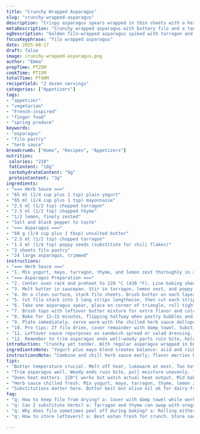 ```yaml
---
title: "Crunchy Wrapped Asparagus"
slug: "crunchy-wrapped-asparagus"
description: "Crispy asparagus spears wrapped in thin sheets with a herby, zesty butter glaze. Served alongside a tangy, creamy herb sauce with yogurt and mayo base. Poppy seeds swap for chill flakes, dill replaced by tarragon, thyme thrown into butter mix. Baking timed to golden, cracking phyllo layers. Rolling technique critical–too loose and they unravel; too tight, asparagus breaks. Yogurt mayo sauce chilled to freshen the palate against the rich crunch. Adaptable throw-in is prosciutto or grated Parmesan if you want meat or extra depth. A quiet crunch and the zing of lemon zest lift the whole. The herb combo changed, but the soul: vibrant, bright, savory with heat. The usual nudge away from straight dill and heat brings surprising balance."
metaDescription: "Crunchy wrapped asparagus with buttery filo and a tangy herb yogurt sauce. Tarragon, thyme, lemon zest, poppy seeds add fresh, nutty contrast to golden layers."
ogDescription: "Golden filo-wrapped asparagus spiked with tarragon and lemon zest. Crispy, herby, creamy yogurt dip on the side. Watch for that crackle, don’t overbake."
focusKeyphrase: "filo wrapped asparagus"
date: 2025-08-17
draft: false
image: crunchy-wrapped-asparagus.png
author: "Emma"
prepTime: PT25M
cookTime: PT15M
totalTime: PT40M
recipeYield: "2 dozen servings"
categories: ["Appetizers"]
tags:
- "appetizer"
- "vegetarian"
- "French-inspired"
- "finger food"
- "spring produce"
keywords:
- "asparagus"
- "filo pastry"
- "herb sauce"
breadcrumb: ["Home", "Recipes", "Appetizers"]
nutrition: 
 calories: "210"
 fatContent: "18g"
 carbohydrateContent: "9g"
 proteinContent: "3g"
ingredients:
- "=== Herb Sauce ==="
- "65 ml (1/4 cup plus 1 tsp) plain yogurt"
- "65 ml (1/4 cup plus 1 tsp) mayonnaise"
- "2.5 ml (1/2 tsp) chopped tarragon"
- "2.5 ml (1/2 tsp) chopped thyme"
- "1/2 lemon, finely zested"
- "Salt and black pepper to taste"
- "=== Asparagus ==="
- "60 g (1/4 cup plus 1 tbsp) unsalted butter"
- "2.5 ml (1/2 tsp) chopped tarragon"
- "1.5 ml (1/4 tsp) poppy seeds (substitute for chili flakes)"
- "3 sheets filo pastry"
- "24 large asparagus, trimmed"
instructions:
- "=== Herb Sauce ==="
- "1. Mix yogurt, mayo, tarragon, thyme, and lemon zest thoroughly in a bowl. Season with salt and black pepper. Cover and chill until needed. Texture should be creamy but fresh; flavors meld better cold."
- "=== Asparagus Preparation ==="
- "2. Center oven rack and preheat to 220 °C (430 °F). Line baking sheet with parchment—prevents sticking and allows crisp bottoms."
- "3. Melt butter in saucepan. Stir in tarragon, lemon zest, and poppy seeds. Season with salt and pepper. Remove off heat to avoid burning herbs. Butter mix adds moisture and flavor; too hot ruins herbs and zest."
- "4. On a clean surface, stack filo sheets. Brush butter on each layer carefully—keep pastry covered to stop drying and cracking. Butter acts as glue and crisping agent."
- "5. Cut filo stack into 3 long strips lengthwise, then cut each strip into 4 squares. Cut each square diagonally to make 24 triangles total—more manageable than handling whole sheets."
- "6. Take one asparagus spear, place on corner of triangle, roll tightly but gently, covering the middle. Too loose: unwraps in oven; too tight: asparagus breaks or pastry tears. Arrange wrapped spears on baking sheet spaced out for even heat circulation."
- "7. Brush tops with leftover butter mixture for extra flavor and color. Ensures golden, crackly outside—key for texture contrast with tender asparagus."
- "8. Bake for 12–15 minutes, flipping halfway when pastry bubbles and edges turn golden brown. Oven heat varies; watch for that signature shatter-crisp sound and bronzed bubbles. Over-baking dries pastry and overcooks asparagus; underbaking leaves dough soggy."
- "9. Plate immediately, serve warm with the chilled herb sauce dolloped on the side for dipping or drizzling; contrasts hot–cold sensations. Sauce freshness cuts through butter richness."
- "10. Pro tips: If filo dries, cover remainder with damp towel. Substitute tarragon and thyme with basil or oregano, but keep lemon zest to preserve brightness. Poppy seeds lend subtle nutty crunch instead of heat if preferred. Or swap butter for olive oil for lighter note but less crispness."
- "11. Leftover sauce repurposes as sandwich spread or salad dressing. Wrapping method works well with green beans or thin carrot sticks as variation."
- "12. Remember to trim asparagus ends well–woody parts ruin bite, hold moisture distinctively when baking."
introduction: "Crunchy yet tender. With regular asparagus wrapped in buttery filo, it’s all about the texture clash. The herb sauce punches bright, creamy, and fresh–not sickly-rich or overpowering. Subtle twists: poppy seeds instead of chili, thyme along with tarragon. Learned the hard way filo dries fast; no skipping butter steps or you’ll get sad flakes. Rolling tight enough to hold but loose enough not to snap. Oven heat hitting 220°C gives peachy golden color without burning; after 12 minutes, check for that audible crisp crack and bronzed edges. Sauce always chilled–cool down that butter. Great as a starter or a veggie side nobody expects to delight. Keep lemon zest and herbs fresh for real punch."
ingredientsNote: "Yogurt plus mayo blend creates balance: acid and richness. Skip mayo for lightness but add more lemon or a touch of mustard for zing. Tarragon and thyme pair well but can swap thyme for oregano or basil depending on your herb drawer. Poppy seeds add subtle crunch-free heat, replaced by chili flakes for spice lovers or sesame seeds for nuttiness. Butter critical, soft not browned; olive oil possible for dairy-free but pastry lacks crisp sheen. Filo pastry must be very fresh; dry, cracked filo will crumble. Keep covered and brushed with butter to prevent drying. Asparagus should be thick enough to handle rolling but not woody–trim well or parboil briefly to soften stubborn ends. Always season butter mix well; under-salted butter means flat flavor."
instructionsNote: "Combine and chill herb sauce early; flavor marries better and tossing the zest in last minute keeps aroma alive. Oven preheat fully important–faster bake means crispier texture and less sogginess. Butter melted off heat to preserve herb notes; hot butter kills herbs' flavor. Brushing filo stacked saves time but watch dryness; have damp towel ready. Cutting in triangles, rolling carefully; too loose and pastry peels away, too tight and asparagus breaks—balance is practice. Flip asparagus midway to brown evenly; brown spots mean crisp edges developing. Visual cues more important than strict time: look for golden brown pastry, audible crackle, asparagus tender but still snap crunch. Serve immediately to retain crispness; leftover baked pastry gets soggy. Sauce chilled, stirred before serving to maintain fresh flavor and consistency."
tips:
- "Butter temperature crucial. Melt off heat, lukewarm at most. Too hot kills herbs, bitter zest. Brush filo gently, layer by layer. Keep sheets covered or dry edges crack and crumble when baking. Damp towel nearby mandatory, filo hates air exposure."
- "Trim asparagus well. Woody ends ruin bite, pull moisture unevenly. Thick stalks roll better; thin snap or tear pastry unless wrapped tightly but not crushing. Practice roll tension; tight snaps veg, loose peels pastry in oven. Balance is key, learned from too many unrolling disasters."
- "Oven heat matters. 220°C works but watch actual heat output. Mid bake flip for even browning and crispness. Listen close for crackling sounds. No crackle = underbaked or soggy. Golden brown pops before 15 min usually signals done. Over-bake dries pastry, turns butter gritty, asparagus mushy."
- "Herb sauce chilled fresh. Mix yogurt, mayo, tarragon, thyme, lemon zest last minute to keep aroma alive. Season well. Use sauce cold as contrast against hot, crunchy asparagus wraps. Can swap herbs: basil, oregano, play with poppy seeds replaced by chili flakes or sesame. Adjust acidity with lemon or mustard to taste."
- "Substitutions matter here. Butter best but olive oil ok for dairy-free; pastry less crisp. Poppy seeds give subtle bite, no heat; chili flakes add spice but can overwhelm. Filo freshness crucial, no cracked sheets. If dries mid-prep, cover asap. Wrapped asparagus great with prosciutto or Parmesan inside for meat/cheese depth."
faq:
- "q: How to keep filo from drying? a: Cover with damp towel while working. Butter layers act as glue and moisture lock. Work fast but carefully. Dry filo breaks easily. Too much air exposure ruins crisp texture. Re-cover sheets when cutting strips or prepping asparagus."
- "q: Can I substitute herbs? a: Tarragon and thyme can swap with oregano or basil if needed. Lemon zest important for brightness. Use fresh herbs for flavor punch. Dry herbs won’t give same aroma. Adjust sauce seasoning accordingly. Keeps sauce vibrant, not flat or dull."
- "q: Why does filo sometimes peel off during baking? a: Rolling either too loose or too tight causes issues. Loose roll unwraps in oven. Tight roll snaps asparagus or tears pastry. Balance pressure, practice makes better wrapped spears. Butter brushing every layer essential for crisp hold."
- "q: How to store leftovers? a: Best eaten fresh for crunch. Store sauce separately in fridge. Asparagus wraps reheat briefly in oven to avoid sogginess. Avoid microwaving, makes filo limp. For longer storage, freeze before baking. Bake from frozen but crisp less well."

---
```


